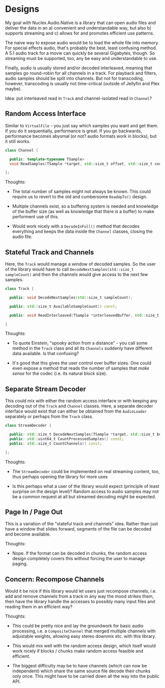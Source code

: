 Designs
=======

My goal with Nuclex.Audio.Native is a library that can open audio files
and deliver the data in an a) convenient and understandable way, but also
b) supports streaming and c) allows for and promotes efficient use patterns.

The naive way to expose audio would be to load the whole file into memory.
For special effects audio, that's probably the best, least confusing method.
A 5.1 audio track for a movie can quickly be several Gigabytes, though.
So streaming must be supported, too, any be easy and understandable to use.

Finally, audio is usually stored and/or decoded interleaved, meaning that
samples go round-robin for all channels in a track. For playback and filters,
audio samples should be split into channels. But not for transcoding, however,
transcoding is usually not time-critical (outside of Jellyfin and Plex maybe).

Idea: put interleaved read in `Track` and channel-isolated read in `Channel`?


Random Access Interface
-----------------------

Similar to `VirtualFile` - you just say which samples you want and get them.
If you do it sequentially, performance is great. If you go backwards,
performance becomes abysmal (or not? audio formats work in blocks),
but it still works.

```cpp
class Channel {

  public: template<typename TSample>
  void ReadSamples(TSample *target, std::size_t offset, std::size_t count);

};
```

Thoughts:

  - The total number of samples might not always be known. This could require
    us to revert to the old and cumbersome `ReadUpTo()` design.

  - Multiple channels exist, so a buffering system is needed and knowledge of
    the buffer size (as well as knowledge that there *is* a buffer) to make
    performent use of this.

  - Would work nicely with a `DecodeInFull()` method that decodes everything
    and keeps the data inside the `Channel` classes, closing the audio file.


Stateful Track and Channels
---------------------------

Here, the `Track` would manage a window of decoded samples. So the user of
the library would have to call `DecodeNextSamples(std::size_t sampleCount)`
and then the channels would give access to the next few samples.

```cpp
class Track {

  public: void DecodeNextSamples(std::size_t sampleCount);

  public: std::size_t AvailableSampleCount() const;

  public: void ReadInterleaved(TSample *interleavedBuffer, std::size_t sampleCount);

}
```

Thoughts:

  - To quote Einstein, "spooky action from a distance" - you call some method
    in the `Track` class and all its `Channels` suddenly have different data
    available. Is that confusing?

  - It's good that this gives the user control over buffer sizes. One could
    even expose a method that reads the number of samples that *make sense*
    for the codec (i.e. its natural block size).


Separate Stream Decoder
-----------------------

This could mix with either the random access interface or with keeping any
decoding out of the `Track` and `Channel` classes. Here, a separate decoder
interface would exist that can either be obtained from the `AudioLoader`
separately or perhaps from the `Track` class.

```cpp
class StreamDecoder {

  public: std::size_t DecodeNextSamples(TSample *target, std::size_t bufferSize);
  public: std::uint64_t CountProcessedSamples() const;
  public: std::size_t CountChannels() const;

};
```

Thoughts:

  - The `StreamDecoder` could be implemented on real streaming content, too,
    thus perhaps opening the library for more uses

  - Is this perhaps what a user of the library would expect (principle of
    least surprise on the design level)? Random access to audio samples may
    not be a common request at all but streamed decoding might be expected.


Page In / Page Out
------------------

This is a variation of the "stateful track and channels" idea. Rather than
just have a window that slides forward, segments of the file can be decoded
and become available.

Thoughts:

  - Nope. If the format can be decoded in chunks, the random access design
    completely covers this without forcing the user to manage paging.


Concern: Recompose Channels
---------------------------

Would it be nice if this library would let users just recompose channels,
i.e. add and remove channels from a track in any way the mood strikes them,
then have the library handle the accesses to possibly many input files and
reading them in an efficient way?

Thoughts:

  - This could be pretty nice and lay the groundwork for basic audio
    processing, i.e. a `CompositeChannel` that merged multiple channels with
    adjustable weights, allowing easy stereo downmix etc. with this library.

  - This would mix well with the random access design, which itself would
    work nicely if blocks / chunks make random access feasible and efficient.

  - The biggest difficulty may be to have channels (which can now be
    independent) which share the same source file decode their chunks only
    once. This might have to be carried down all the way into the public API.
